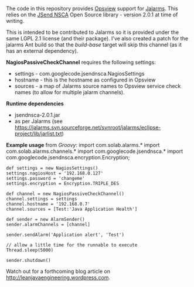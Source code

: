 The code in this repository provides [Opsview](http://www.opsview.com) support for [Jalarms](http://jalarms.sourceforge.net/).
This relies on the [JSend NSCA](http://jsendnsca.googlecode.com/) Open Source library - version 2.0.1 at time of writing.

This is intended to be contributed to Jalarms so it is provided under the same LGPL 2.1 license (and their package).
I've also created a patch for the jalarms Ant build so that the _build-base_ target will skip this channel (as it has an external dependency).

**NagiosPassiveCheckChannel** requires the following settings:
- settings - com.googlecode.jsendnsca.NagiosSettings
- hostname - this is the hostname as configured in Opsview
- sources - a map of Jalarms source names to Opsview service check names (to allow for multiple jalarm channels).

**Runtime dependencies**
- jsendnsca-2.0.1.jar
- as per Jalarms (see <https://jalarms.svn.sourceforge.net/svnroot/jalarms/eclipse-project/lib/jarlist.txt>)

**Example usage** from _Groovy_:
    import com.solab.alarms.*
    import com.solab.alarms.channels.*
    import com.googlecode.jsendnsca.*
    import com.googlecode.jsendnsca.encryption.Encryption;
    
    def settings = new NagiosSettings()
    settings.nagiosHost = '192.168.0.127'
    settings.password = 'changeme'
    settings.encryption = Encryption.TRIPLE_DES
    
    def channel = new NagiosPassiveCheckChannel()
    channel.settings = settings
    channel.hostname = '192.168.0.7'
    channel.sources = [Test:'Java Application Health']
    
    def sender = new AlarmSender()
    sender.alarmChannels = [channel]
    
    sender.sendAlarm('Application alert', 'Test')
    
    // allow a little time for the runnable to execute
    Thread.sleep(5000)
    
    sender.shutdown()


Watch out for a forthcoming blog article on <http://leanjavaengineering.wordpress.com>.
